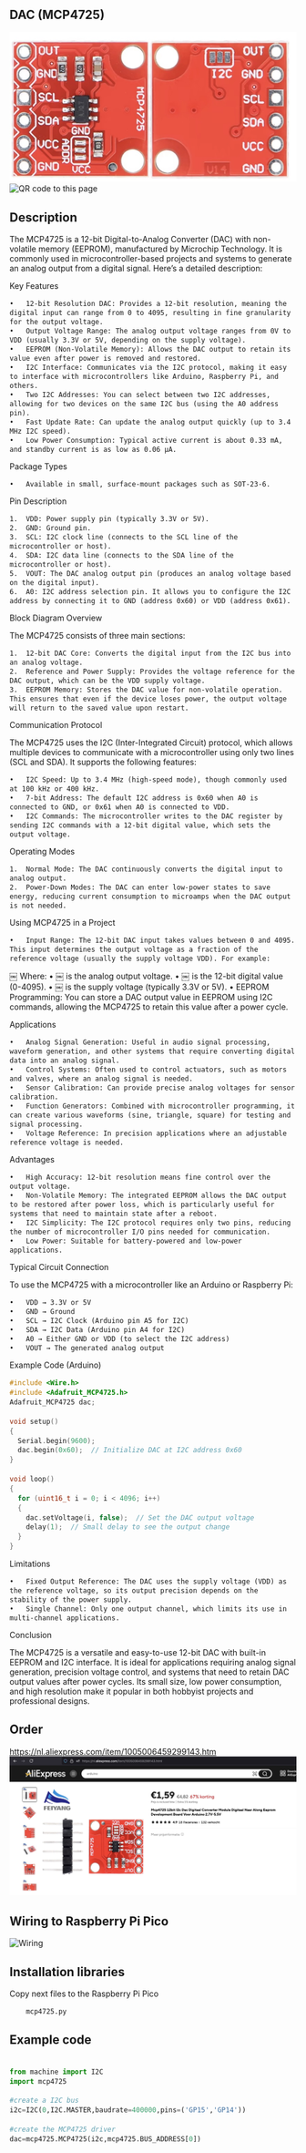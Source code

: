 ## DAC (MCP4725)

<img src="MCP4725_Photo.jpg" alt="Photo of the component">
<img src="MCP4725_QR_code.jpg" alt="QR code to this page" width="80" height="80">

## Description
The MCP4725 is a 12-bit Digital-to-Analog Converter (DAC) with non-volatile memory (EEPROM), manufactured by Microchip Technology. It is commonly used in microcontroller-based projects and systems to generate an analog output from a digital signal. Here’s a detailed description:

Key Features

	•	12-bit Resolution DAC: Provides a 12-bit resolution, meaning the digital input can range from 0 to 4095, resulting in fine granularity for the output voltage.
	•	Output Voltage Range: The analog output voltage ranges from 0V to VDD (usually 3.3V or 5V, depending on the supply voltage).
	•	EEPROM (Non-Volatile Memory): Allows the DAC output to retain its value even after power is removed and restored.
	•	I2C Interface: Communicates via the I2C protocol, making it easy to interface with microcontrollers like Arduino, Raspberry Pi, and others.
	•	Two I2C Addresses: You can select between two I2C addresses, allowing for two devices on the same I2C bus (using the A0 address pin).
	•	Fast Update Rate: Can update the analog output quickly (up to 3.4 MHz I2C speed).
	•	Low Power Consumption: Typical active current is about 0.33 mA, and standby current is as low as 0.06 µA.

Package Types

	•	Available in small, surface-mount packages such as SOT-23-6.

Pin Description

	1.	VDD: Power supply pin (typically 3.3V or 5V).
	2.	GND: Ground pin.
	3.	SCL: I2C clock line (connects to the SCL line of the microcontroller or host).
	4.	SDA: I2C data line (connects to the SDA line of the microcontroller or host).
	5.	VOUT: The DAC analog output pin (produces an analog voltage based on the digital input).
	6.	A0: I2C address selection pin. It allows you to configure the I2C address by connecting it to GND (address 0x60) or VDD (address 0x61).

Block Diagram Overview

The MCP4725 consists of three main sections:

	1.	12-bit DAC Core: Converts the digital input from the I2C bus into an analog voltage.
	2.	Reference and Power Supply: Provides the voltage reference for the DAC output, which can be the VDD supply voltage.
	3.	EEPROM Memory: Stores the DAC value for non-volatile operation. This ensures that even if the device loses power, the output voltage will return to the saved value upon restart.

Communication Protocol

The MCP4725 uses the I2C (Inter-Integrated Circuit) protocol, which allows multiple devices to communicate with a microcontroller using only two lines (SCL and SDA). It supports the following features:

	•	I2C Speed: Up to 3.4 MHz (high-speed mode), though commonly used at 100 kHz or 400 kHz.
	•	7-bit Address: The default I2C address is 0x60 when A0 is connected to GND, or 0x61 when A0 is connected to VDD.
	•	I2C Commands: The microcontroller writes to the DAC register by sending I2C commands with a 12-bit digital value, which sets the output voltage.

Operating Modes

	1.	Normal Mode: The DAC continuously converts the digital input to analog output.
	2.	Power-Down Modes: The DAC can enter low-power states to save energy, reducing current consumption to microamps when the DAC output is not needed.

Using MCP4725 in a Project

	•	Input Range: The 12-bit DAC input takes values between 0 and 4095. This input determines the output voltage as a fraction of the reference voltage (usually the supply voltage VDD). For example:
￼
Where:
	•	￼ is the analog output voltage.
	•	￼ is the 12-bit digital value (0-4095).
	•	￼ is the supply voltage (typically 3.3V or 5V).
	•	EEPROM Programming: You can store a DAC output value in EEPROM using I2C commands, allowing the MCP4725 to retain this value after a power cycle.

Applications

	•	Analog Signal Generation: Useful in audio signal processing, waveform generation, and other systems that require converting digital data into an analog signal.
	•	Control Systems: Often used to control actuators, such as motors and valves, where an analog signal is needed.
	•	Sensor Calibration: Can provide precise analog voltages for sensor calibration.
	•	Function Generators: Combined with microcontroller programming, it can create various waveforms (sine, triangle, square) for testing and signal processing.
	•	Voltage Reference: In precision applications where an adjustable reference voltage is needed.

Advantages

	•	High Accuracy: 12-bit resolution means fine control over the output voltage.
	•	Non-Volatile Memory: The integrated EEPROM allows the DAC output to be restored after power loss, which is particularly useful for systems that need to maintain state after a reboot.
	•	I2C Simplicity: The I2C protocol requires only two pins, reducing the number of microcontroller I/O pins needed for communication.
	•	Low Power: Suitable for battery-powered and low-power applications.

Typical Circuit Connection

To use the MCP4725 with a microcontroller like an Arduino or Raspberry Pi:

	•	VDD → 3.3V or 5V
	•	GND → Ground
	•	SCL → I2C Clock (Arduino pin A5 for I2C)
	•	SDA → I2C Data (Arduino pin A4 for I2C)
	•	A0 → Either GND or VDD (to select the I2C address)
	•	VOUT → The generated analog output

Example Code (Arduino)

```C
#include <Wire.h>
#include <Adafruit_MCP4725.h>
Adafruit_MCP4725 dac;

void setup()
{
  Serial.begin(9600);
  dac.begin(0x60);  // Initialize DAC at I2C address 0x60
}

void loop()
{
  for (uint16_t i = 0; i < 4096; i++)
  {
    dac.setVoltage(i, false);  // Set the DAC output voltage
    delay(1);  // Small delay to see the output change
  }
}
```

Limitations

	•	Fixed Output Reference: The DAC uses the supply voltage (VDD) as the reference voltage, so its output precision depends on the stability of the power supply.
	•	Single Channel: Only one output channel, which limits its use in multi-channel applications.

Conclusion

The MCP4725 is a versatile and easy-to-use 12-bit DAC with built-in EEPROM and I2C interface. It is ideal for applications requiring analog signal generation, precision voltage control, and systems that need to retain DAC output values after power cycles. Its small size, low power consumption, and high resolution make it popular in both hobbyist projects and professional designs.

## Order
<a href="https://nl.aliexpress.com/item/1005006459299143.html">https://nl.aliexpress.com/item/1005006459299143.htm</a>
<img src="MCP4725_Order.jpg" alt="Photo of the Order">


## Wiring to Raspberry Pi Pico
<img src="MCP4725_Wiring.jpg" alt="Wiring" >

## Installation libraries
Copy next files to the Raspberry Pi Pico

```bash
	mcp4725.py
```

## Example code
```python

from machine import I2C
import mcp4725

#create a I2C bus
i2c=I2C(0,I2C.MASTER,baudrate=400000,pins=('GP15','GP14')) 

#create the MCP4725 driver
dac=mcp4725.MCP4725(i2c,mcp4725.BUS_ADDRESS[0])
```

